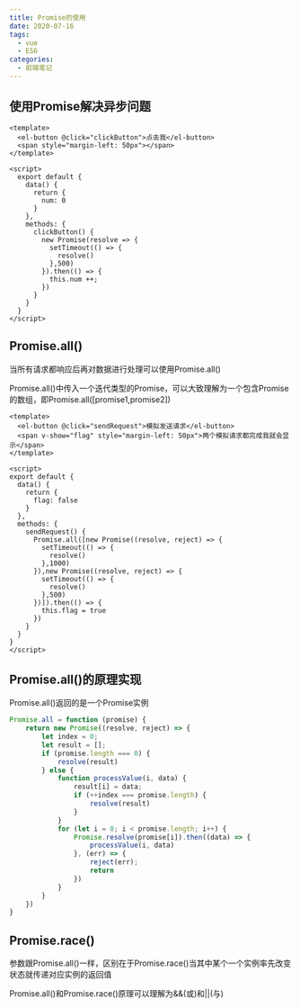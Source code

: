 ```yaml
---
title: Promise的使用
date: 2020-07-16
tags:
  - vue
  - ES6
categories:
  - 前端笔记 
---
```


## 使用Promise解决异步问题
```vue
<template>
  <el-button @click="clickButton">点击我</el-button>
  <span style="margin-left: 50px"></span>
</template>

<script>
  export default {
    data() {
      return {
        num: 0
      }
    },
    methods: {
      clickButton() {
        new Promise(resolve => {
          setTimeout(() => {
            resolve()
          },500)
        }).then(() => {
          this.num ++;
        })
      }
    }
  }
</script>
```

## Promise.all()
当所有请求都响应后再对数据进行处理可以使用Promise.all()

Promise.all()中传入一个迭代类型的Promise，可以大致理解为一个包含Promise的数组，即Promise.all([promise1,promise2])
```vue
<template>
  <el-button @click="sendRequest">模拟发送请求</el-button>
  <span v-show="flag" style="margin-left: 50px">两个模拟请求都完成我就会显示</span>
</template>

<script>
export default {
  data() {
    return {
      flag: false
    }
  },
  methods: {
    sendRequest() {
      Promise.all([new Promise((resolve, reject) => {
        setTimeout(() => {
          resolve()
        },1000)
      }),new Promise((resolve, reject) => {
        setTimeout(() => {
          resolve()
        },500)
      })]).then(() => {
        this.flag = true
      })
    }
  }
}
</script>
```

## Promise.all()的原理实现
Promise.all()返回的是一个Promise实例
```js
Promise.all = function (promise) {
    return new Promise((resolve, reject) => {
        let index = 0;
        let result = [];
        if (promise.length === 0) {
            resolve(result)
        } else {
            function processValue(i, data) {
                result[i] = data;
                if (++index === promise.length) {
                    resolve(result)
                }
            }
            for (let i = 0; i < promise.length; i++) {
                Promise.resolve(promise[i]).then((data) => {
                    processValue(i, data)
                }, (err) => {
                    reject(err);
                    return
                })
            }
        }
    })
}
```

## Promise.race()
参数跟Promise.all()一样，区别在于Promise.race()当其中某个一个实例率先改变状态就传递对应实例的返回值

Promise.all()和Promise.race()原理可以理解为&&(或)和||(与)